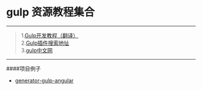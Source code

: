 # gulp 资源教程集合  

---

> 1.[Gulp开发教程（翻译）](http://www.w3ctech.com/topic/134)  
> 2.[Gulp插件搜索地址](http://gulpjs.com/plugins/)  
> 3.[gulp中文网](http://www.gulpjs.com.cn/)

---

####项目例子  
- [generator-gulp-angular](https://github.com/Swiip/generator-gulp-angular)